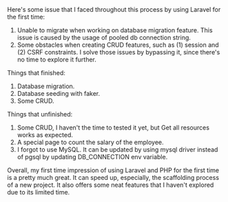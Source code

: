 ##

Here's some issue that I faced throughout this process by using Laravel for the first time:

1. Unable to migrate when working on database migration feature. This issue is caused by the usage of pooled db connection string.
2. Some obstacles when creating CRUD features, such as (1) session and (2) CSRF constraints. I solve those issues by bypassing it, since there's no time to explore it further.

Things that finished:

1. Database migration.
2. Database seeding with faker.
3. Some CRUD.

Things that unfinished:

1. Some CRUD, I haven't the time to tested it yet, but Get all resources works as expected.
2. A special page to count the salary of the employee.
3. I forgot to use MySQL. It can be updated by using mysql driver instead of pgsql by updating DB_CONNECTION env variable.

Overall, my first time impression of using Laravel and PHP for the first time is a pretty much great. It can speed up, especially, the scaffolding process of a new project. It also offers some neat features that I haven't explored due to its limited time.